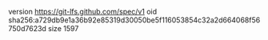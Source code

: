 version https://git-lfs.github.com/spec/v1
oid sha256:a729db9e1a36b92e85319d30050be5f116053854c32a2d664068f56750d7623d
size 1597
